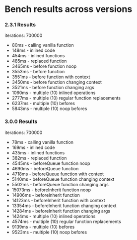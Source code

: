 # Bench results across versions

### 2.3.1 Results ###

iterations:  700000

* 80ms - calling vanilla function
* 148ms - inlined code
* 454ms - inlined functions
* 485ms - replaced function
* 3465ms - before function noop
* 3553ms - before function
* 3551ms - before function with context
* 3450ms - before function changing context
* 3521ms - before function changing args
* 1060ms - multiple (10) inlined operations
* 2777ms - multiple (10) regular function replacements
* 6237ms - multiple (10) befores
* 5843ms - multiple (10) noop befores

### 3.0.0 Results ###

iterations:  700000

* 78ms - calling vanilla function
* 169ms - inlined code
* 435ms - inlined functions
* 382ms - replaced function
* 4545ms - beforeQueue function noop
* 4690ms - beforeQueue function
* 4718ms - beforeQueue function with context
* 5140ms - beforeQueue function changing context
* 5502ms - beforeQueue function changing args
* 15073ms - beforeInherit function noop
* 14906ms - beforeInherit function
* 14123ms - beforeInherit function with context
* 13354ms - beforeInherit function changing context
* 14284ms - beforeInherit function changing args
* 1424ms - multiple (10) inlined operations
* 4574ms - multiple (10) regular function replacements
* 9139ms - multiple (10) befores
* 9523ms - multiple (10) noop befores
